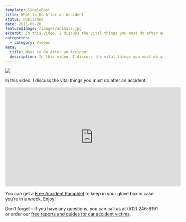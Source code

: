 ```yaml
---
template: SinglePost
title: What to Do After an Accident
status: Published
date: 2011-06-20
featuredImage: /images/animals.jpg
excerpt: In this video, I discuss the vital things you must do after an accident.
categories:
  - category: Videos
meta:
  title: What to Do After an Accident
  description: In this video, I discuss the vital things you must do after an accident.
---
```

<!--StartFragment-->

![](/images/ezgif.com-webp-to-jpg-4-.jpg)

In this video, I discuss the vital things you must do after an accident.

<iframe width="560" height="315" src="https://www.youtube.com/embed/EHspit6BZC4" frameborder="0" allow="accelerometer; autoplay; encrypted-media; gyroscope; picture-in-picture" allowfullscreen></iframe>



You can get a [Free Accident Pamphlet](/accident-pamphlet.pdf/) to keep in your glove box in case you’re in a wreck. Enjoy!

Don’t forget – if you have any questions, you can call us at (512) 246-9191 or order our [free reports and guides for car accident victims](/resources/guides/).

<!--EndFragment-->